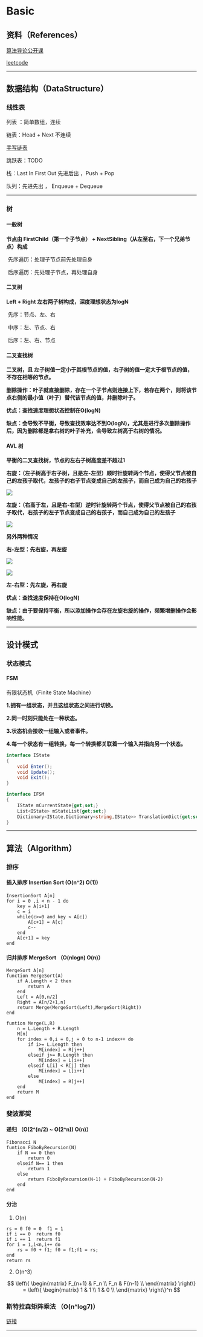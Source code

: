 # Basic

## 资料（References）

[算法导论公开课](http://open.163.com/special/opencourse/algorithms.html)

[leetcode](https://leetcode-cn.com/)

***

##  数据结构（DataStructure）

### 线性表

列表 ：简单数组，连续

链表：Head + Next 不连续

[手写链表](https://mp.weixin.qq.com/s/hKjkITbCRcnZBafpjiwWJA)

跳跃表：TODO

栈：Last In First Out 先进后出 ，Push + Pop

队列：先进先出 ， Enqueue + Dequeue

***

### 树

#### 一般树

**节点由 FirstChild（第一个子节点） + NextSibling（从左至右，下一个兄弟节点）构成**

​	先序遍历：处理子节点前先处理自身

​	后序遍历：先处理子节点，再处理自身

#### 二叉树

**Left + Right 左右两子树构成，深度理想状态为logN**

​	先序：节点、左、右

​	中序：左、节点、右

​	后序：左、右、节点

#### 二叉查找树

**二叉树，且 左子树值一定小于其根节点的值，右子树的值一定大于根节点的值，不存在相等的节点。**

**删除操作：叶子就直接删除，存在一个子节点则连接上下，若存在两个，则将该节点右侧的最小值（叶子）替代该节点的值，并删除叶子。**

**优点：查找速度理想状态控制在O(logN)**

**缺点：会导致不平衡，导致查找效率达不到O(logN)，尤其是进行多次删除操作后，因为删除都是拿右树的叶子补充，会导致左树高于右树的情况。**

#### AVL 树

**平衡的二叉查找树，节点的左右子树高度差不超过1**

**右旋：（左子树高于右子树，且是左-左型）顺时针旋转两个节点，使得父节点被自己的左孩子取代，左孩子的右子节点变成自己的左孩子，而自己成为自己的右孩子**

![](G:\Vin129P\PMP\PMP\Assets\9.UGUI\Texture\640.gif)

**左旋：（右高于左，且是右-右型）逆时针旋转两个节点，使得父节点被自己的右孩子取代，右孩子的左子节点变成自己的右孩子，而自己成为自己的左孩子**

![](G:\Vin129P\PMP\PMP\Assets\9.UGUI\Texture\641.gif)



**另外两种情况**

**右-左型：先右旋，再左旋**

![](G:\Vin129P\PMP\PMP\Assets\9.UGUI\Texture\avl1.png)

![](G:\Vin129P\PMP\PMP\Assets\9.UGUI\Texture\avl2.png)



**左-右型：先左旋，再右旋**

**优点：查找速度保持在O(logN)**

**缺点：由于要保持平衡，所以添加操作会存在左旋右旋的操作，频繁增删操作会影响性能。**





***

## 设计模式

### 状态模式

#### FSM

有限状态机（Finite State Machine）

**1.拥有一组状态，并且这组状态之间进行切换。**

**2.同一时刻只能处在一种状态。**

**3.状态机会接收一组输入或者事件。**

**4.每一个状态有一组转换，每一个转换都关联着一个输入并指向另一个状态。**

```C#
interface IState
{
    void Enter();
    void Update();
    void Exit();
}

interface IFSM
{
    IState mCurrentState{get;set;}
    List<IState> mStateList{get;set;}
    Dictionary<IState,Dictionary<string,IState>> TranslationDict{get;set;}
}
```













***

## 算法（Algorithm）

### 排序

#### 插入排序 Insertion Sort (O(n^2)  O(1))

```fake
InsertionSort A[n]
for i = 0 ,i < n - 1 do
	key = A[i+1]
	c = i
	while(c>=0 and key < A[c])
		A[c+1] = A[c]
		c--
	end
	A[c+1] = key
end
```



#### 归并排序 MergeSort （O(nlogn)  O(n)）

```fake
MergeSort A[n]
function MergeSort(A)
	if A.Length < 2 then
		return A
	end
    Left = A[0,n/2]
    Right = A[n/2+1,n]
    return Merge(MergeSort(Left),MergeSort(Right))
end

funtion Merge(L,R)
	n = L.Length + R.Length
	M[n]
	for index = 0,i = 0,j = 0 to n-1 index++ do
		if i>= L.Length then
			M[index] = R[j++]
		elseif j>= R.Length then
			M[index] = L[i++]
		elseif L[i] < R[j] then
			M[index] = L[i++]
		else
			M[index] = R[j++]
	end
	return M
end
```



### 斐波那契

#### 递归 （O(2^(n/2) ~ O(2^n))  O(n)）

```fake
Fibonacci N
funtion FiboByRecursion(N)
	if N == 0 then
		return 0
	elseif N== 1 then
		return 1
	else
		return FiboByRecursion(N-1) + FiboByRecursion(N-2)
	end
end
```

#### 分治

1. O(n)

```fake
rs = 0 f0 = 0  f1 = 1
if i == 0  return f0
if i == 1  return f1
for i = 1,i<n,i++ do
	rs = f0 + f1; f0 = f1;f1 = rs; 
end
return rs
```

2. O(n^3)

$$
\left\{ \begin{matrix}
F_{n+1} & F_n \\ 
F_n & F{n-1}  \\  
\end{matrix} \right\} =
\left\{ \begin{matrix}
1 & 1 \\ 
1 & 0  \\  
\end{matrix} \right\}^n
$$

### 斯特拉森矩阵乘法  （O(n^log7)）

[链接]([https://baike.baidu.com/item/%E6%96%AF%E7%89%B9%E6%8B%89%E6%A3%AE%E7%9F%A9%E9%98%B5%E4%B9%98%E6%B3%95/5996351?fr=aladdin](https://baike.baidu.com/item/斯特拉森矩阵乘法/5996351?fr=aladdin))





***

